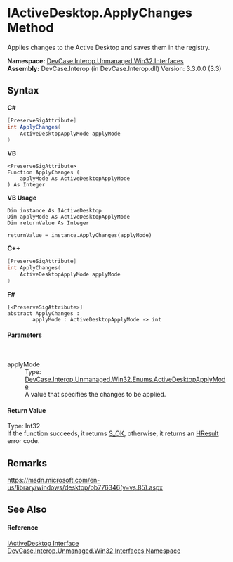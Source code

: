 # IActiveDesktop.ApplyChanges Method 
 

Applies changes to the Active Desktop and saves them in the registry.

**Namespace:**&nbsp;<a href="N_DevCase_Interop_Unmanaged_Win32_Interfaces">DevCase.Interop.Unmanaged.Win32.Interfaces</a><br />**Assembly:**&nbsp;DevCase.Interop (in DevCase.Interop.dll) Version: 3.3.0.0 (3.3)

## Syntax

**C#**<br />
``` C#
[PreserveSigAttribute]
int ApplyChanges(
	ActiveDesktopApplyMode applyMode
)
```

**VB**<br />
``` VB
<PreserveSigAttribute>
Function ApplyChanges ( 
	applyMode As ActiveDesktopApplyMode
) As Integer
```

**VB Usage**<br />
``` VB Usage
Dim instance As IActiveDesktop
Dim applyMode As ActiveDesktopApplyMode
Dim returnValue As Integer

returnValue = instance.ApplyChanges(applyMode)
```

**C++**<br />
``` C++
[PreserveSigAttribute]
int ApplyChanges(
	ActiveDesktopApplyMode applyMode
)
```

**F#**<br />
``` F#
[<PreserveSigAttribute>]
abstract ApplyChanges : 
        applyMode : ActiveDesktopApplyMode -> int 

```


#### Parameters
&nbsp;<dl><dt>applyMode</dt><dd>Type: <a href="T_DevCase_Interop_Unmanaged_Win32_Enums_ActiveDesktopApplyMode">DevCase.Interop.Unmanaged.Win32.Enums.ActiveDesktopApplyMode</a><br />A value that specifies the changes to be applied.</dd></dl>

#### Return Value
Type: Int32<br />If the function succeeds, it returns <a href="T_DevCase_Interop_Unmanaged_Win32_Enums_HResult">S_OK</a>, otherwise, it returns an <a href="T_DevCase_Interop_Unmanaged_Win32_Enums_HResult">HResult</a> error code.

## Remarks
<a href="https://msdn.microsoft.com/en-us/library/windows/desktop/bb776346(v=vs.85).aspx" target="_blank">https://msdn.microsoft.com/en-us/library/windows/desktop/bb776346(v=vs.85).aspx</a>

## See Also


#### Reference
<a href="T_DevCase_Interop_Unmanaged_Win32_Interfaces_IActiveDesktop">IActiveDesktop Interface</a><br /><a href="N_DevCase_Interop_Unmanaged_Win32_Interfaces">DevCase.Interop.Unmanaged.Win32.Interfaces Namespace</a><br />